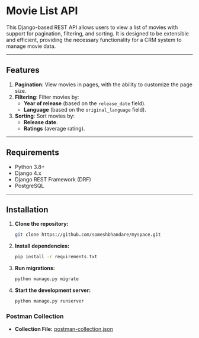 # Movie List API

This Django-based REST API allows users to view a list of movies with support for pagination, filtering, and sorting. It is designed to be extensible and efficient, providing the necessary functionality for a CRM system to manage movie data.

---

## Features

1. **Pagination**: View movies in pages, with the ability to customize the page size.
2. **Filtering**: Filter movies by:
   - **Year of release** (based on the `release_date` field).
   - **Language** (based on the `original_language` field).
3. **Sorting**: Sort movies by:
   - **Release date**.
   - **Ratings** (average rating).

---

## Requirements

- Python 3.8+
- Django 4.x
- Django REST Framework (DRF)
- PostgreSQL

---

## Installation

1. **Clone the repository:**
   ```bash
   git clone https://github.com/someshbhandare/myspace.git
   ```
   
2. **Install dependencies:**
   ```bash
   pip install -r requirements.txt
   ```

3. **Run migrations:**
   ```bash
   python manage.py migrate
   ```

4. **Start the development server:**
   ```bash
   python manage.py runserver
    ```

### Postman Collection
- **Collection File:** [postman-collection.json](./postman_collection.json)
